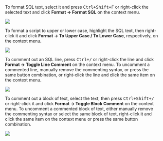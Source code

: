 To format SQL text, select it and press <kbd>Ctrl+Shift+F</kbd> or right-click the selected text and click **Format -> Format SQL** on the context menu.

![](images/ug/Format-SQL.png)

To format a script to upper or lower case, highlight the SQL text, then right-click it and click **Format -> To Upper Case / To Lower Case**, respectively, on the context menu.

![](images/ug/Toggle-Upper-Lower-Case.png) 

To comment out an SQL line, press <kbd>Ctrl+/</kbd> or right-click the line and click **Format -> Toggle Line Comment** on the context menu. To uncomment a commented line, manually remove the commenting syntax, or press the same button combination, or right-click the line and click the same item on the context menu.

![](images/ug/Comment-line.png)

To comment out a block of text, select the text, then press <kbd>Ctrl+Shift+/</kbd> or right-click it and click **Format -> Toggle Block Comment** on the context menu. To uncomment a commented block of text, either manually remove the commenting syntax or select the same block of text, right-click it and click the same item on the context menu or press the same button combination.

![](images/ug/Comment-block.png)